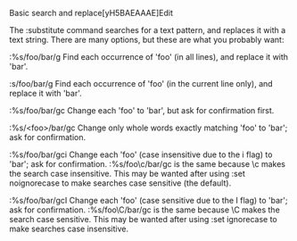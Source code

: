 
Basic search and replace[yH5BAEAAAE]Edit

The :substitute command searches for a text pattern, and replaces it with a
text string. There
are many options, but these are what you probably want:

:%s/foo/bar/g
    Find each occurrence of 'foo' (in all lines), and replace it with 'bar'.

:s/foo/bar/g
    Find each occurrence of 'foo' (in the current line only), and replace it
with 'bar'.

:%s/foo/bar/gc
    Change each 'foo' to 'bar', but ask for confirmation first.

:%s/\<foo\>/bar/gc
    Change only whole words exactly matching 'foo' to 'bar'; ask for
confirmation.

:%s/foo/bar/gci
    Change each 'foo' (case insensitive due to the i flag) to 'bar'; ask for
confirmation.
    :%s/foo\c/bar/gc is the same because \c makes the search case insensitive.
    This may be wanted after using :set noignorecase to make searches case
sensitive (the
    default).

:%s/foo/bar/gcI
    Change each 'foo' (case sensitive due to the I flag) to 'bar'; ask for
confirmation.
    :%s/foo\C/bar/gc is the same because \C makes the search case sensitive.
    This may be wanted after using :set ignorecase to make searches case
insensitive.


